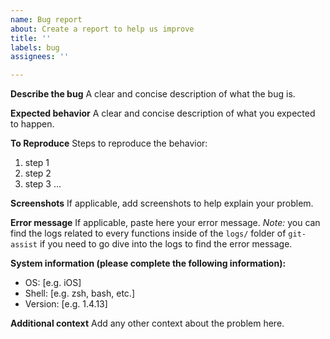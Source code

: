 ```yaml
---
name: Bug report
about: Create a report to help us improve
title: ''
labels: bug
assignees: ''

---
```


**Describe the bug**
A clear and concise description of what the bug is.

**Expected behavior**
A clear and concise description of what you expected to happen.

**To Reproduce**
Steps to reproduce the behavior:
1. step 1
2. step 2
3. step 3
...

**Screenshots**
If applicable, add screenshots to help explain your problem.

**Error message**
If applicable, paste here your error message.
_Note:_ you can find the logs related to every functions inside of the `logs/` folder of `git-assist` if you need to go dive into the logs to find the error message.

**System information (please complete the following information):**
 - OS: [e.g. iOS]
 - Shell: [e.g. zsh, bash, etc.]
 - Version: [e.g. 1.4.13]

**Additional context**
Add any other context about the problem here.
